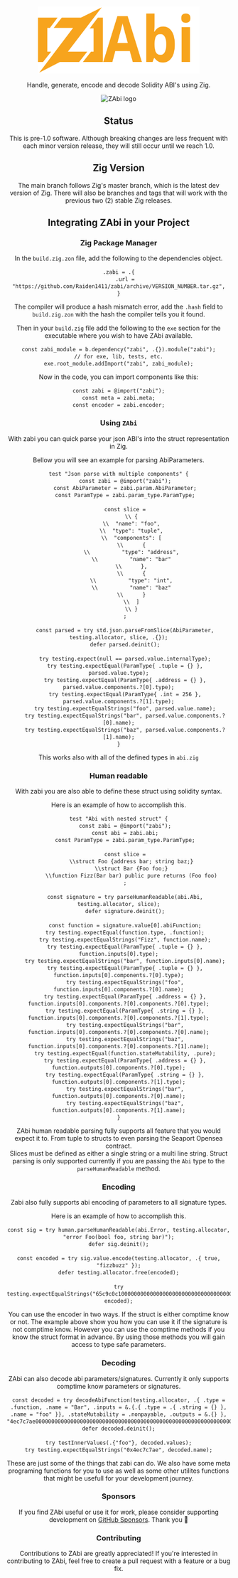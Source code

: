 <br/>

<p align="center">
    <picture>
      <source media="(prefers-color-scheme: dark)" srcset="https://raw.githubusercontent.com/Raiden1411/zabi/main/.github/zabi.svg">
      <img alt="ZAbi logo" src="https://raw.githubusercontent.com/Raiden1411/zabi/main/.github/zabi.svg" width="auto" height="150">
    </picture>
</p>

<p align="center">
  Handle, generate, encode and decode Solidity ABI's using Zig. 
<p>

<div align="center">
  <picture>
    <source media="(prefers-color-scheme: dark)" srcset="https://codecov.io/github/Raiden1411/zabi/graph/badge.svg">
    <img alt="ZAbi logo" src="https://codecov.io/github/Raiden1411/zabi/graph/badge.svg" width="auto" height="150">
  </picture>
<p>

## Status
This is pre-1.0 software. Although breaking changes are less frequent with each minor version release,
they will still occur until we reach 1.0.

## Zig Version
The main branch follows Zig's master branch, which is the latest dev version of Zig. There will also be 
branches and tags that will work with the previous two (2) stable Zig releases.

## Integrating ZAbi in your Project
### Zig Package Manager
In the `build.zig.zon` file, add the following to the dependencies object.

```zig
.zabi = .{
    .url = "https://github.com/Raiden1411/zabi/archive/VERSION_NUMBER.tar.gz",
}
```

The compiler will produce a hash mismatch error, add the `.hash` field to `build.zig.zon`
with the hash the compiler tells you it found.

Then in your `build.zig` file add the following to the `exe` section for the executable where you wish to have ZAbi available.

```zig
const zabi_module = b.dependency("zabi", .{}).module("zabi");
// for exe, lib, tests, etc.
exe.root_module.addImport("zabi", zabi_module);
```

Now in the code, you can import components like this:

```zig
const zabi = @import("zabi");
const meta = zabi.meta;
const encoder = zabi.encoder;
```

### Using `ZAbi`

With zabi you can quick parse your json ABI's into the struct representation in Zig.

Bellow you will see an example for parsing AbiParameters.

```zig
test "Json parse with multiple components" {
    const zabi = @import("zabi");
    const AbiParameter = zabi.param.AbiParameter;
    const ParamType = zabi.param_type.ParamType;

    const slice =
        \\ {
        \\  "name": "foo",
        \\  "type": "tuple",
        \\  "components": [
        \\      {
        \\          "type": "address",
        \\          "name": "bar"
        \\      },
        \\      {
        \\          "type": "int",
        \\          "name": "baz"
        \\      }
        \\  ]
        \\ }
    ;

    const parsed = try std.json.parseFromSlice(AbiParameter, testing.allocator, slice, .{});
    defer parsed.deinit();

    try testing.expect(null == parsed.value.internalType);
    try testing.expectEqual(ParamType{ .tuple = {} }, parsed.value.type);
    try testing.expectEqual(ParamType{ .address = {} }, parsed.value.components.?[0].type);
    try testing.expectEqual(ParamType{ .int = 256 }, parsed.value.components.?[1].type);
    try testing.expectEqualStrings("foo", parsed.value.name);
    try testing.expectEqualStrings("bar", parsed.value.components.?[0].name);
    try testing.expectEqualStrings("baz", parsed.value.components.?[1].name);
}

```

This works also with all of the defined types in `abi.zig`

### Human readable

With zabi you are also able to define these struct using solidity syntax.

Here is an example of how to accomplish this.

```zig
test "Abi with nested struct" {
    const zabi = @import("zabi");
    const abi = zabi.abi;
    const ParamType = zabi.param_type.ParamType;

    const slice =
        \\struct Foo {address bar; string baz;}
        \\struct Bar {Foo foo;}
        \\function Fizz(Bar bar) public pure returns (Foo foo)
    ;

    const signature = try parseHumanReadable(abi.Abi, testing.allocator, slice);
    defer signature.deinit();

    const function = signature.value[0].abiFunction;
    try testing.expectEqual(function.type, .function);
    try testing.expectEqualStrings("Fizz", function.name);
    try testing.expectEqual(ParamType{ .tuple = {} }, function.inputs[0].type);
    try testing.expectEqualStrings("bar", function.inputs[0].name);
    try testing.expectEqual(ParamType{ .tuple = {} }, function.inputs[0].components.?[0].type);
    try testing.expectEqualStrings("foo", function.inputs[0].components.?[0].name);
    try testing.expectEqual(ParamType{ .address = {} }, function.inputs[0].components.?[0].components.?[0].type);
    try testing.expectEqual(ParamType{ .string = {} }, function.inputs[0].components.?[0].components.?[1].type);
    try testing.expectEqualStrings("bar", function.inputs[0].components.?[0].components.?[0].name);
    try testing.expectEqualStrings("baz", function.inputs[0].components.?[0].components.?[1].name);
    try testing.expectEqual(function.stateMutability, .pure);
    try testing.expectEqual(ParamType{ .address = {} }, function.outputs[0].components.?[0].type);
    try testing.expectEqual(ParamType{ .string = {} }, function.outputs[0].components.?[1].type);
    try testing.expectEqualStrings("bar", function.outputs[0].components.?[0].name);
    try testing.expectEqualStrings("baz", function.outputs[0].components.?[1].name);
}
```

ZAbi human readable parsing fully supports all feature that you would expect it to. From tuple to structs to even parsing the Seaport Opensea contract. \
Slices must be defined as either a single string or a multi line string.
Struct parsing is only supported currently if you are passing the `Abi` type to the `parseHumanReadable` method.

### Encoding

Zabi also fully supports abi encoding of parameters to all signature types.

Here is an example of how to accomplish this.

```zig
const sig = try human.parseHumanReadable(abi.Error, testing.allocator, "error Foo(bool foo, string bar)");
defer sig.deinit();

const encoded = try sig.value.encode(testing.allocator, .{ true, "fizzbuzz" });
defer testing.allocator.free(encoded);

try testing.expectEqualStrings("65c9c0c100000000000000000000000000000000000000000000000000000000000000010000000000000000000000000000000000000000000000000000000000000040000000000000000000000000000000000000000000000000000000000000000866697a7a62757a7a000000000000000000000000000000000000000000000000", encoded);
```

You can use the encoder in two ways. If the struct is either comptime know or not. The example above show you how you can use it if the signature is not comptime know. However you can use the comptime methods if you know the struct format in advance. By using those methods you will gain access to type safe parameters.

### Decoding

ZAbi can also decode abi parameters/signatures. Currently it only supports comptime know parameters or signatures.

```zig
const decoded = try decodeAbiFunction(testing.allocator, .{ .type = .function, .name = "Bar", .inputs = &.{.{ .type = .{ .string = {} }, .name = "foo" }}, .stateMutability = .nonpayable, .outputs = &.{} }, "4ec7c7ae00000000000000000000000000000000000000000000000000000000000000200000000000000000000000000000000000000000000000000000000000000003666f6f0000000000000000000000000000000000000000000000000000000000");
defer decoded.deinit();

try testInnerValues(.{"foo"}, decoded.values);
try testing.expectEqualStrings("0x4ec7c7ae", decoded.name);
```

These are just some of the things that zabi can do. We also have some meta programing functions for you to use as well as some other utilites functions that might be usefull for your development journey.

### Sponsors

If you find ZAbi useful or use it for work, please consider supporting development on [GitHub Sponsors]( https://github.com/sponsors/Raiden1411). Thank you 🙏

### Contributing

Contributions to ZAbi are greatly appreciated! If you're interested in contributing to ZAbi, feel free to create a pull request with a feature or a bug fix.
